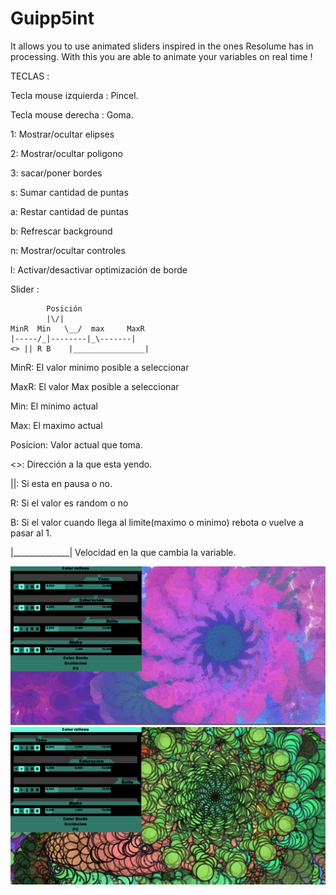 # Guipp5int



It allows you to use animated sliders inspired in the ones Resolume has in processing. With this you are able to animate your variables on real time ! 

 
TECLAS :   

Tecla mouse izquierda : Pincel.

Tecla mouse derecha   : Goma.

1: Mostrar/ocultar elipses

2: Mostrar/ocultar poligono

3: sacar/poner bordes

s: Sumar cantidad de puntas

a: Restar cantidad de puntas

b: Refrescar background

n: Mostrar/ocultar controles

l: Activar/desactivar optimización de borde 


Slider : 


		    Posición
		    |\/|
	MinR  Min   \__/  max     MaxR
	|-----/_|--------|_\-------| 
	<> || R B    |________________| 


MinR: El valor minimo posible a seleccionar

MaxR: El valor Max posible a seleccionar

Min:  El minimo actual

Max:  El maximo actual

Posicion: Valor actual que toma.


<>: Dirección a la que esta yendo.

||: Si esta en pausa o no.

R: Si el valor es random o no

B: Si el valor cuando llega al limite(maximo o minimo) rebota o vuelve a pasar al 1.


|______________| Velocidad en la que cambia la variable.




<img src="https://github.com/jpupper/Guipp5int/blob/master/Untitled-5.png">
<img src="https://github.com/jpupper/Guipp5int/blob/master/Untitled-6.png">
